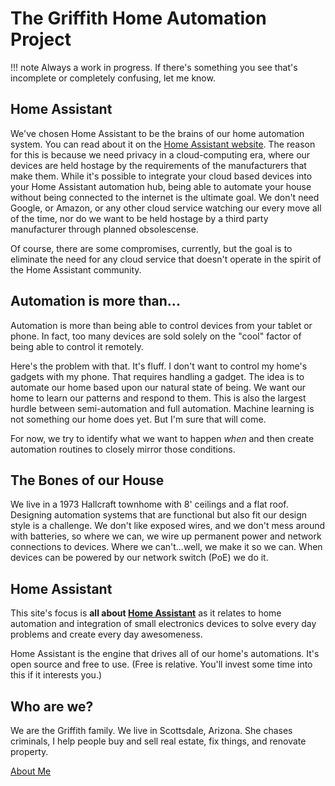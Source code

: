 # The Griffith Home Automation Project

!!! note
    Always a work in progress.  If there's something you see that's incomplete or completely confusing, let me know.  

## Home Assistant
We've chosen Home Assistant to be the brains of our home automation system.  You can read about it on the [Home Assistant website](https://home-assistant.io).  The reason for this is because we need privacy in a cloud-computing era, where our devices are held hostage by the requirements of the manufacturers that make them.  While it's possible to integrate your cloud based devices into your Home Assistant automation hub, being able to automate your house without being connected to the internet is the ultimate goal.  We don't need Google, or Amazon, or any other cloud service watching our every move all of the time, nor do we want to be held hostage by a third party manufacturer through planned obsolescense.

Of course, there are some compromises, currently, but the goal is to eliminate the need for any cloud service that doesn't operate in the spirit of the Home Assistant community.

## Automation is more than...
Automation is more than being able to control devices from your tablet or phone.  In fact, too many devices are sold solely on the "cool" factor of being able to control it remotely.

Here's the problem with that.  It's fluff.  I don't want to control my home's gadgets with my phone.  That requires handling a gadget.  The idea is to automate our home based upon our natural state of being. We want our home to learn our patterns and respond to them.  This is also the largest hurdle between semi-automation and full automation.  Machine learning is not something our home does yet.  But I'm sure that will come.

For now, we try to identify what we want to happen _when_ and then create automation routines to closely mirror those conditions.

## The Bones of our House
We live in a 1973 Hallcraft townhome with 8' ceilings and a flat roof.  Designing automation systems that are functional but also fit our design style is a challenge.  We don't like exposed wires, and we don't mess around with batteries, so where we can, we wire up permanent power and network connections to devices.  Where we can't...well, we make it so we can.  When devices can be powered by our network switch (PoE) we do it.

## Home Assistant

This site's focus is **all about [Home Assistant](https://home-assistant.io)** as it relates to home automation and integration of small electronics devices to solve every day problems and create every day awesomeness.

Home Assistant is the engine that drives all of our home's automations.  It's open source and free to use.  (Free is relative.  You'll invest some time into this if it interests you.)

## Who are we?

We are the Griffith family. We live in Scottsdale, Arizona. She chases criminals, I help people buy and sell real estate, fix things, and renovate property.

[About Me](https://about.me/jongriffith)